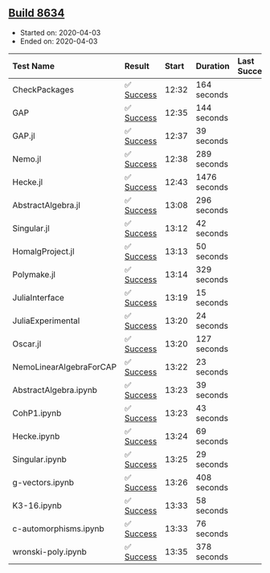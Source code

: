 ## [Build 8634](https://oscarci.mathematik.uni-kl.de/job/oscar/8634/)

* Started on: 2020-04-03
* Ended on: 2020-04-03

| Test Name    | Result | Start | Duration | Last Success | First Failure |
|:-------------|:-------|:------|:---------|:-------------|:--------------|
| CheckPackages | ✅ [Success](https://oscarci.mathematik.uni-kl.de/job/oscar/8634/artifact/logs/build-8634/CheckPackages.log) | 12:32 | 164 seconds |  |  |
| GAP | ✅ [Success](https://oscarci.mathematik.uni-kl.de/job/oscar/8634/artifact/logs/build-8634/GAP.log) | 12:35 | 144 seconds |  |  |
| GAP.jl | ✅ [Success](https://oscarci.mathematik.uni-kl.de/job/oscar/8634/artifact/logs/build-8634/GAP.jl.log) | 12:37 | 39 seconds |  |  |
| Nemo.jl | ✅ [Success](https://oscarci.mathematik.uni-kl.de/job/oscar/8634/artifact/logs/build-8634/Nemo.jl.log) | 12:38 | 289 seconds |  |  |
| Hecke.jl | ✅ [Success](https://oscarci.mathematik.uni-kl.de/job/oscar/8634/artifact/logs/build-8634/Hecke.jl.log) | 12:43 | 1476 seconds |  |  |
| AbstractAlgebra.jl | ✅ [Success](https://oscarci.mathematik.uni-kl.de/job/oscar/8634/artifact/logs/build-8634/AbstractAlgebra.jl.log) | 13:08 | 296 seconds |  |  |
| Singular.jl | ✅ [Success](https://oscarci.mathematik.uni-kl.de/job/oscar/8634/artifact/logs/build-8634/Singular.jl.log) | 13:12 | 42 seconds |  |  |
| HomalgProject.jl | ✅ [Success](https://oscarci.mathematik.uni-kl.de/job/oscar/8634/artifact/logs/build-8634/HomalgProject.jl.log) | 13:13 | 50 seconds |  |  |
| Polymake.jl | ✅ [Success](https://oscarci.mathematik.uni-kl.de/job/oscar/8634/artifact/logs/build-8634/Polymake.jl.log) | 13:14 | 329 seconds |  |  |
| JuliaInterface | ✅ [Success](https://oscarci.mathematik.uni-kl.de/job/oscar/8634/artifact/logs/build-8634/JuliaInterface.log) | 13:19 | 15 seconds |  |  |
| JuliaExperimental | ✅ [Success](https://oscarci.mathematik.uni-kl.de/job/oscar/8634/artifact/logs/build-8634/JuliaExperimental.log) | 13:20 | 24 seconds |  |  |
| Oscar.jl | ✅ [Success](https://oscarci.mathematik.uni-kl.de/job/oscar/8634/artifact/logs/build-8634/Oscar.jl.log) | 13:20 | 127 seconds |  |  |
| NemoLinearAlgebraForCAP | ✅ [Success](https://oscarci.mathematik.uni-kl.de/job/oscar/8634/artifact/logs/build-8634/NemoLinearAlgebraForCAP.log) | 13:22 | 23 seconds |  |  |
| AbstractAlgebra.ipynb | ✅ [Success](https://oscarci.mathematik.uni-kl.de/job/oscar/8634/artifact/logs/build-8634/AbstractAlgebra.ipynb.log) | 13:23 | 39 seconds |  |  |
| CohP1.ipynb | ✅ [Success](https://oscarci.mathematik.uni-kl.de/job/oscar/8634/artifact/logs/build-8634/CohP1.ipynb.log) | 13:23 | 43 seconds |  |  |
| Hecke.ipynb | ✅ [Success](https://oscarci.mathematik.uni-kl.de/job/oscar/8634/artifact/logs/build-8634/Hecke.ipynb.log) | 13:24 | 69 seconds |  |  |
| Singular.ipynb | ✅ [Success](https://oscarci.mathematik.uni-kl.de/job/oscar/8634/artifact/logs/build-8634/Singular.ipynb.log) | 13:25 | 29 seconds |  |  |
| g-vectors.ipynb | ✅ [Success](https://oscarci.mathematik.uni-kl.de/job/oscar/8634/artifact/logs/build-8634/g-vectors.ipynb.log) | 13:26 | 408 seconds |  |  |
| K3-16.ipynb | ✅ [Success](https://oscarci.mathematik.uni-kl.de/job/oscar/8634/artifact/logs/build-8634/K3-16.ipynb.log) | 13:33 | 58 seconds |  |  |
| c-automorphisms.ipynb | ✅ [Success](https://oscarci.mathematik.uni-kl.de/job/oscar/8634/artifact/logs/build-8634/c-automorphisms.ipynb.log) | 13:33 | 76 seconds |  |  |
| wronski-poly.ipynb | ✅ [Success](https://oscarci.mathematik.uni-kl.de/job/oscar/8634/artifact/logs/build-8634/wronski-poly.ipynb.log) | 13:35 | 378 seconds |  |  |
